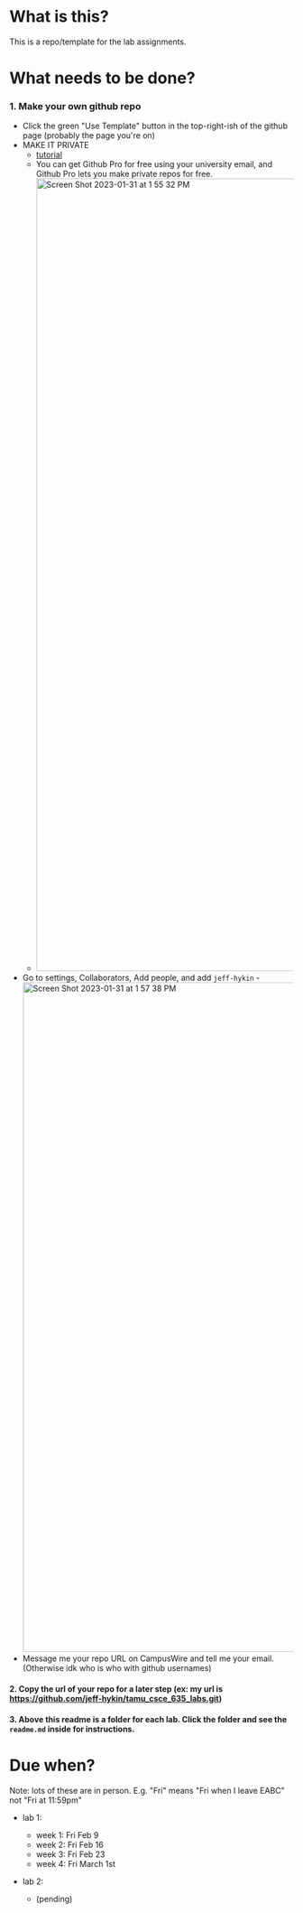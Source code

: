 # What is this?

This is a repo/template for the lab assignments.


# What needs to be done?

### 1. Make your own github repo

- Click the green "Use Template" button in the top-right-ish of the github page (probably the page you're on)
- MAKE IT PRIVATE 
    - [tutorial](https://stackoverflow.com/questions/57836411/how-can-i-switch-a-public-repo-to-private-and-vice-versa-on-github)
    - You can get Github Pro for free using your university email, and Github Pro lets you make private repos for free.
    - <img width="1404" alt="Screen Shot 2023-01-31 at 1 55 32 PM" src="https://user-images.githubusercontent.com/17692058/215868334-ee175ad5-9835-435f-ace0-846f2d3564d3.png">
- Go to settings, Collaborators, Add people, and add `jeff-hykin`
        - <img width="1186" alt="Screen Shot 2023-01-31 at 1 57 38 PM" src="https://user-images.githubusercontent.com/17692058/215868976-9207346a-973e-43d4-8b39-6c60b0be2611.png">
- Message me your repo URL on CampusWire and tell me your email. (Otherwise idk who is who with github usernames)

#### 2. Copy the url of your repo for a later step (ex: my url is https://github.com/jeff-hykin/tamu_csce_635_labs.git)
#### 3. Above this readme is a folder for each lab. Click the folder and see the `readme.md` inside for instructions.

# Due when?

Note: lots of these are in person. E.g. "Fri" means "Fri when I leave EABC" not "Fri at 11:59pm"

- lab 1:
    - week 1: Fri Feb 9
    - week 2: Fri Feb 16
    - week 3: Fri Feb 23
    - week 4: Fri March 1st

- lab 2:
    - (pending)